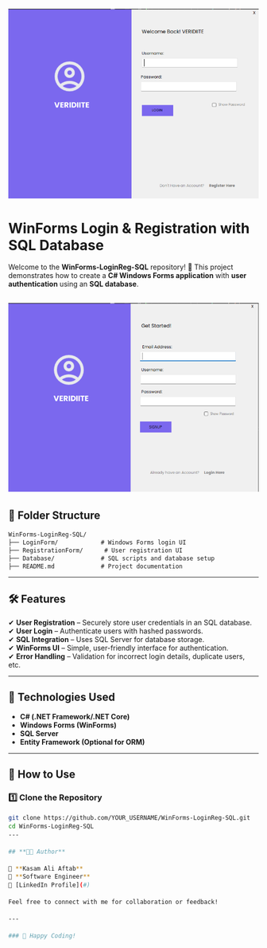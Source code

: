 ![Alt text](1.png)

# **WinForms Login & Registration with SQL Database**

Welcome to the **WinForms-LoginReg-SQL** repository! 🚀 This project demonstrates how to create a **C# Windows Forms application** with **user authentication** using an **SQL database**.

![Alt text](2.png)
---

## **📂 Folder Structure**  

```
WinForms-LoginReg-SQL/
├── LoginForm/            # Windows Forms login UI
├── RegistrationForm/      # User registration UI
├── Database/             # SQL scripts and database setup
├── README.md             # Project documentation
```

---

## **🛠 Features**  

✔ **User Registration** – Securely store user credentials in an SQL database.  
✔ **User Login** – Authenticate users with hashed passwords.  
✔ **SQL Integration** – Uses SQL Server for database storage.  
✔ **WinForms UI** – Simple, user-friendly interface for authentication.  
✔ **Error Handling** – Validation for incorrect login details, duplicate users, etc.  

---

## **📌 Technologies Used**  

- **C# (.NET Framework/.NET Core)**  
- **Windows Forms (WinForms)**  
- **SQL Server**  
- **Entity Framework (Optional for ORM)**  

---

## **📖 How to Use**  

### **1️⃣ Clone the Repository**  

```bash
git clone https://github.com/YOUR_USERNAME/WinForms-LoginReg-SQL.git
cd WinForms-LoginReg-SQL
---

## **👨‍💻 Author**  

👤 **Kasam Ali Aftab**  
💼 **Software Engineer**  
📎 [LinkedIn Profile](#)  

Feel free to connect with me for collaboration or feedback!  

---

### 🚀 Happy Coding!  
